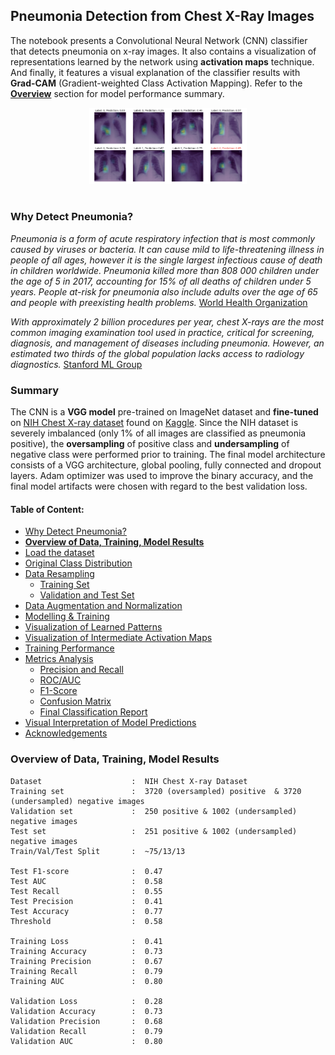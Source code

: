 ## Pneumonia Detection from Chest X-Ray Images

The notebook presents a Convolutional Neural Network (CNN) classifier that detects pneumonia on x-ray images. It also contains a visualization of representations learned by the network using **activation maps** technique. And finally, it features a visual explanation of the classifier results with **Grad-CAM** (Gradient-weighted Class Activation Mapping). Refer to the **[Overview](#Overview-of-Data,-Training,-Model-Results)** section for model performance summary. 

<center>
<img src="grad-cam.png" height=50% width=50%>
</center>
<br>

### Why Detect Pneumonia?

_Pneumonia is a form of acute respiratory infection that is most commonly caused by viruses or bacteria. It can cause mild to life-threatening illness in people of all ages, however it is the single largest infectious cause of death in children worldwide. Pneumonia killed more than 808 000 children under the age of 5 in 2017, accounting for 15% of all deaths of children under 5 years. People at-risk for pneumonia also include adults over the age of 65 and people with preexisting health problems._ [World Health Organization](https://www.who.int/health-topics/pneumonia#tab=tab_1)

_With approximately 2 billion procedures per year, chest X-rays are the most common imaging examination tool used in practice, critical for screening, diagnosis, and management of diseases including pneumonia. However, an estimated two thirds of the global population lacks access to radiology diagnostics._ [Stanford ML Group](
https://www.ncbi.nlm.nih.gov/pmc/articles/PMC7345724/)


### Summary
The CNN is a **VGG model** pre-trained on ImageNet dataset and **fine-tuned** on [NIH Chest X-ray dataset](https://www.nih.gov/news-events/news-releases/nih-clinical-center-provides-one-largest-publicly-available-chest-x-ray-datasets-scientific-community) found on [Kaggle](https://www.kaggle.com/nih-chest-xrays/data). Since the NIH dataset is severely imbalanced (only 1% of all images are classified as pneumonia positive), the **oversampling** of positive class and **undersampling** of negative class were performed prior to training. The final model architecture consists of a VGG architecture, global pooling, fully connected and dropout layers. Adam optimizer was used to improve the binary accuracy, and the final model artifacts were chosen with regard to the best validation loss. 

#### Table of Content:
* [Why Detect Pneumonia?](#Why-Detect-Pneumonia?)
* [**Overview of Data, Training, Model Results**](#Overview-of-Data,-Training,-Model-Results)
* [Load the dataset](#Load-the-dataset)
* [Original Class Distribution](#Original-Class-Distribution)
* [Data Resampling](#Data-Resampling)
    - [Training Set](#Training-Set)
    - [Validation and Test Set](#Validation-and-Test-Set)
* [Data Augmentation and Normalization](#Data-Augmentation-and-Normalization)
* [Modelling & Training](#Modelling-&-Training)
* [Visualization of Learned Patterns](#Visualization-of-Learned-Patterns)
* [Visualization of Intermediate Activation Maps](#Visualization-of-Intermediate-Activation-Maps)
* [Training Performance](#Training-Performance)
* [Metrics Analysis](#Metrics-Analysis)
    - [Precision and Recall](#Precision-and-Recall)
    - [ROC/AUC](#ROC/AUC)
    - [F1-Score](#F1-Score)
    - [Confusion Matrix](#Confusion-Matrix)
    - [Final Classification Report](#Final-Classification-Report)
* [Visual Interpretation of Model Predictions](#Visual-Interpretation-of-Model-Predictions)
* [Acknowledgements](#Acknowledgements)


### Overview of Data, Training, Model Results

```
Dataset                    :  NIH Chest X-ray Dataset
Training set               :  3720 (oversampled) positive  & 3720 (undersampled) negative images 
Validation set             :  250 positive & 1002 (undersampled) negative images
Test set                   :  251 positive & 1002 (undersampled) negative images
Train/Val/Test Split       :  ~75/13/13

Test F1-score              :  0.47
Test AUC                   :  0.58
Test Recall                :  0.55
Test Precision             :  0.41
Test Accuracy              :  0.77
Threshold                  :  0.58

Training Loss              :  0.41
Training Accuracy          :  0.73
Training Precision         :  0.67
Training Recall            :  0.79
Training AUC               :  0.80

Validation Loss            :  0.28
Validation Accuracy        :  0.73
Validation Precision       :  0.68
Validation Recall          :  0.79
Validation AUC             :  0.80
```
